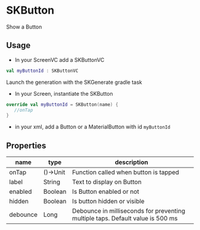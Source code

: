 # SKButton

Show a Button

## Usage

* In your ScreenVC add a SKButtonVC

```kotlin    
val myButtonId : SKButtonVC  
 ``` 

Launch the generation with the SKGenerate gradle task


* In your Screen, instantiate the SKButton

```kotlin  
override val myButtonId = SKButton(name) {  
   //onTap 
}  
```

* in your xml, add a Button or a MaterialButton with id `myButtonId`
## Properties

| name | type | description |  
|--|--|--|  
| onTap | ()->Unit | Function called when button is tapped |  
| label | String | Text to display on Button |  
| enabled | Boolean | Is Button enabled or not |  
| hidden | Boolean | Is button hidden or visible |  
| debounce | Long | Debounce in milliseconds for preventing multiple taps. Default value is 500 ms  |